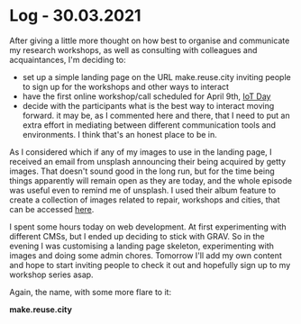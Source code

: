 # Log - 30.03.2021

After giving a little more thought on how best to organise and communicate my research workshops, as well as consulting with colleagues and acquaintances, I'm deciding to:

- set up a simple landing page on the URL make.reuse.city inviting people to sign up for the workshops and other ways to interact
- have the first online workshop/call scheduled for April 9th, [IoT Day](https://www.iotday.org/.)
- decide with the participants what is the best way to interact moving forward. it may be, as I commented here and there, that I need to put an extra effort in mediating between different communication tools and environments. I think that's an honest place to be in.

As I considered which if any of my images to use in the landing page, I received an email from unsplash announcing their being acquired by getty images. That doesn't sound good in the long run, but for the time being things apparently will remain open as they are today, and the whole episode was useful even to remind me of unsplash. I used their album feature to create a collection of images related to repair, workshops and cities, that can be accessed [here](https://unsplash.com/collections/74655758/make-reuse-city).

I spent some hours today on web development. At first experimenting with different CMSs, but I ended up deciding to stick with GRAV. So in the evening I was customising a landing page skeleton, experimenting with images and doing some admin chores. Tomorrow I'll add my own content and hope to start inviting people to check it out and hopefully sign up to my workshop series asap.

Again, the name, with some more flare to it:

**make.reuse.city**
